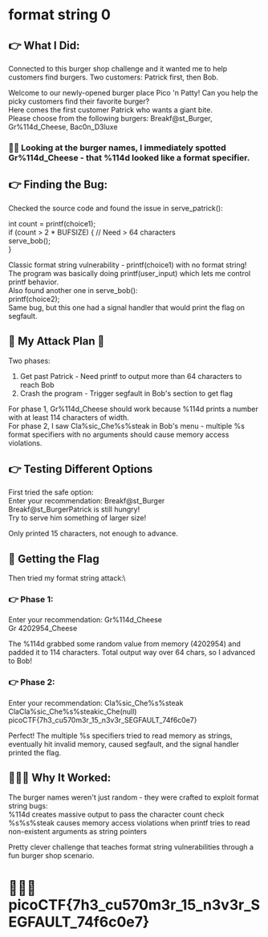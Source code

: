 # format string 0

## 👉 What I Did:
Connected to this burger shop challenge and it wanted me to help customers find burgers. Two customers: Patrick first, then Bob.

Welcome to our newly-opened burger place Pico 'n Patty! Can you help the picky customers find their favorite burger?\
Here comes the first customer Patrick who wants a giant bite.\
Please choose from the following burgers: Breakf@st_Burger, Gr%114d_Cheese, Bac0n_D3luxe

### 😶‍🌫️ Looking at the burger names, I immediately spotted Gr%114d_Cheese - that %114d looked like a format specifier.

## 👉 Finding the Bug:
Checked the source code and found the issue in serve_patrick():

int count = printf(choice1);\
if (count > 2 * BUFSIZE) {  // Need > 64 characters\
    serve_bob();\
}

Classic format string vulnerability - printf(choice1) with no format string! The program was basically doing printf(user_input) which lets me control printf behavior.\
Also found another one in serve_bob():\
printf(choice2);\
Same bug, but this one had a signal handler that would print the flag on segfault.

## 🚀 My Attack Plan 🚀
Two phases:

1) Get past Patrick - Need printf to output more than 64 characters to reach Bob
2) Crash the program - Trigger segfault in Bob's section to get flag

For phase 1, Gr%114d_Cheese should work because %114d prints a number with at least 114 characters of width.\
For phase 2, I saw Cla%sic_Che%s%steak in Bob's menu - multiple %s format specifiers with no arguments should cause memory access violations.

## 👉 Testing Different Options
First tried the safe option:\
Enter your recommendation: Breakf@st_Burger\
Breakf@st_BurgerPatrick is still hungry!\
Try to serve him something of larger size!

Only printed 15 characters, not enough to advance.

## 🚩 Getting the Flag
Then tried my format string attack:\
### 👉 Phase 1:
Enter your recommendation: Gr%114d_Cheese\
Gr                                                                                                           4202954_Cheese

The %114d grabbed some random value from memory (4202954) and padded it to 114 characters. Total output way over 64 chars, so I advanced to Bob!
### 👉 Phase 2:
Enter your recommendation: Cla%sic_Che%s%steak\
ClaCla%sic_Che%s%steakic_Che(null)\
picoCTF{7h3_cu570m3r_15_n3v3r_SEGFAULT_74f6c0e7}

Perfect! The multiple %s specifiers tried to read memory as strings, eventually hit invalid memory, caused segfault, and the signal handler printed the flag.

## 🤔🤔🤔 Why It Worked:
The burger names weren't just random - they were crafted to exploit format string bugs:\
%114d creates massive output to pass the character count check\
%s%s%steak causes memory access violations when printf tries to read non-existent arguments as string pointers

Pretty clever challenge that teaches format string vulnerabilities through a fun burger shop scenario.

# 🚩🚩🚩 picoCTF{7h3_cu570m3r_15_n3v3r_SEGFAULT_74f6c0e7}
